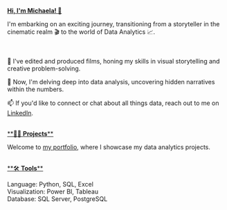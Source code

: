 [**Hi, I'm Michaela! 👋**]()
<br />

I'm embarking on an exciting journey, transitioning from a storyteller in the cinematic realm 🎬 to the world of Data Analytics 📈.

<br />

🎥 I've edited and produced films, honing my skills in visual storytelling and creative problem-solving.

🌱 Now, I'm delving deep into data analysis, uncovering hidden narratives within the numbers.

📫 If you'd like to connect or chat about all things data, reach out to me on [LinkedIn](https://www.linkedin.com/in/michaela-popescu/).    
<br />

[**👩‍💻 **Projects****]()

Welcome to [my portfolio](https://github.com/MichaelaPo/Portfolio), where I showcase my data analytics projects.   
<br />


[**🛠️ **Tools****]()

Language: Python, SQL, Excel
<br />
Visualization: Power BI, Tableau
<br />
Database: SQL Server, PostgreSQL
